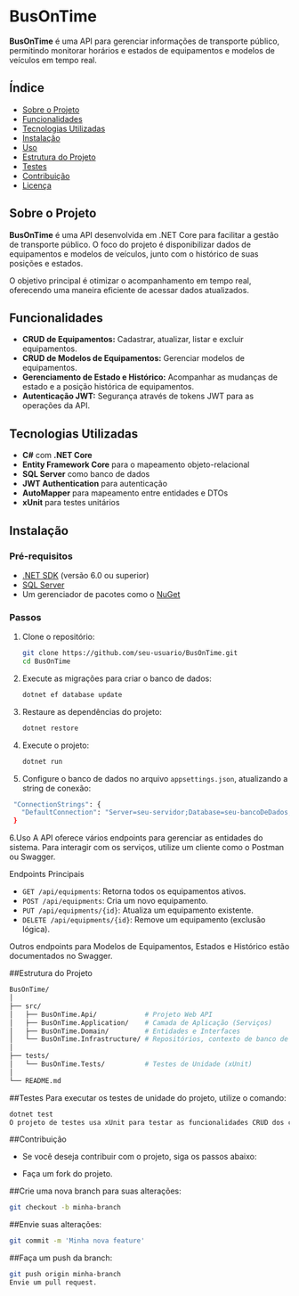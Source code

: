 # BusOnTime

**BusOnTime** é uma API para gerenciar informações de transporte público, permitindo monitorar horários e estados de equipamentos e modelos de veículos em tempo real.

## Índice

- [Sobre o Projeto](#sobre-o-projeto)
- [Funcionalidades](#funcionalidades)
- [Tecnologias Utilizadas](#tecnologias-utilizadas)
- [Instalação](#instalação)
- [Uso](#uso)
- [Estrutura do Projeto](#estrutura-do-projeto)
- [Testes](#testes)
- [Contribuição](#contribuição)
- [Licença](#licença)

## Sobre o Projeto

**BusOnTime** é uma API desenvolvida em .NET Core para facilitar a gestão de transporte público. O foco do projeto é disponibilizar dados de equipamentos e modelos de veículos, junto com o histórico de suas posições e estados.

O objetivo principal é otimizar o acompanhamento em tempo real, oferecendo uma maneira eficiente de acessar dados atualizados.

## Funcionalidades

- **CRUD de Equipamentos:** Cadastrar, atualizar, listar e excluir equipamentos.
- **CRUD de Modelos de Equipamentos:** Gerenciar modelos de equipamentos.
- **Gerenciamento de Estado e Histórico:** Acompanhar as mudanças de estado e a posição histórica de equipamentos.
- **Autenticação JWT:** Segurança através de tokens JWT para as operações da API.

## Tecnologias Utilizadas

- **C#** com **.NET Core**
- **Entity Framework Core** para o mapeamento objeto-relacional
- **SQL Server** como banco de dados
- **JWT Authentication** para autenticação
- **AutoMapper** para mapeamento entre entidades e DTOs
- **xUnit** para testes unitários

## Instalação

### Pré-requisitos

- [.NET SDK](https://dotnet.microsoft.com/download) (versão 6.0 ou superior)
- [SQL Server](https://www.microsoft.com/pt-br/sql-server/sql-server-downloads)
- Um gerenciador de pacotes como o [NuGet](https://www.nuget.org/)

### Passos

1. Clone o repositório:
   ```bash
   git clone https://github.com/seu-usuario/BusOnTime.git
   cd BusOnTime

2. Execute as migrações para criar o banco de dados:
   ```bash
   dotnet ef database update

3. Restaure as dependências do projeto:
   ```bash
   dotnet restore
   
4. Execute o projeto:
   ```bash
   dotnet run
   
5. Configure o banco de dados no arquivo `appsettings.json`, atualizando a string de conexão:
 ```bash
  "ConnectionStrings": {
    "DefaultConnection": "Server=seu-servidor;Database=seu-bancoDeDados;Trusted_Connection=True"
  }
```

6.Uso
A API oferece vários endpoints para gerenciar as entidades do sistema. Para interagir com os serviços, utilize um cliente como o Postman ou Swagger.

Endpoints Principais

- `GET /api/equipments`: Retorna todos os equipamentos ativos.
- `POST /api/equipments`: Cria um novo equipamento.
- `PUT /api/equipments/{id}`: Atualiza um equipamento existente.
- `DELETE /api/equipments/{id}`: Remove um equipamento (exclusão lógica).
  
Outros endpoints para Modelos de Equipamentos, Estados e Histórico estão documentados no Swagger.

##Estrutura do Projeto
```bash
BusOnTime/
│
├── src/
│   ├── BusOnTime.Api/            # Projeto Web API
│   ├── BusOnTime.Application/    # Camada de Aplicação (Serviços)
│   ├── BusOnTime.Domain/         # Entidades e Interfaces
│   └── BusOnTime.Infrastructure/ # Repositórios, contexto de banco de dados
│
├── tests/
│   └── BusOnTime.Tests/          # Testes de Unidade (xUnit)
│
└── README.md
```
##Testes
Para executar os testes de unidade do projeto, utilize o comando:

```bash
dotnet test
O projeto de testes usa xUnit para testar as funcionalidades CRUD dos controladores e serviços, garantindo que todas as operações funcionem conforme o esperado.
```
##Contribuição
- Se você deseja contribuir com o projeto, siga os passos abaixo:

- Faça um fork do projeto.

##Crie uma nova branch para suas alterações:

```bash
git checkout -b minha-branch
```
##Envie suas alterações:

```bash
git commit -m 'Minha nova feature'
```
##Faça um push da branch:

```bash
git push origin minha-branch
Envie um pull request.
```

